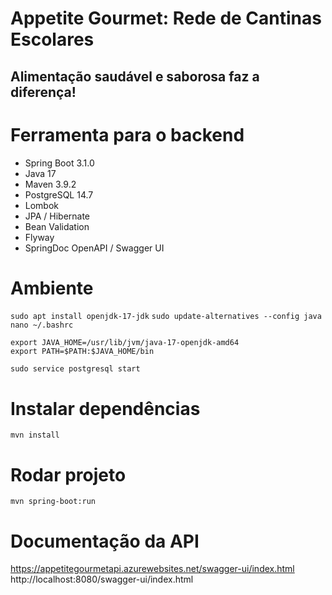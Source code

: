 # Appetite Gourmet: Rede de Cantinas Escolares
## Alimentação saudável e saborosa faz a diferença!

# Ferramenta para o backend
* Spring Boot 3.1.0
* Java 17
* Maven 3.9.2
* PostgreSQL 14.7
* Lombok
* JPA / Hibernate
* Bean Validation
* Flyway
* SpringDoc OpenAPI / Swagger UI

# Ambiente
`sudo apt install openjdk-17-jdk`
`sudo update-alternatives --config java`
`nano ~/.bashrc`

    export JAVA_HOME=/usr/lib/jvm/java-17-openjdk-amd64
    export PATH=$PATH:$JAVA_HOME/bin

`sudo service postgresql start`

# Instalar dependências
`mvn install`

# Rodar projeto
`mvn spring-boot:run`

# Documentação da API
https://appetitegourmetapi.azurewebsites.net/swagger-ui/index.html
http://localhost:8080/swagger-ui/index.html